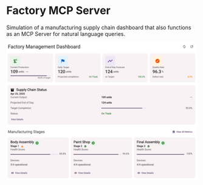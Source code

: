 # Factory MCP Server

Simulation of a manufacturing supply chain dashboard that also functions as an MCP Server for natural language queries.

![Factory App](images/factory.png)